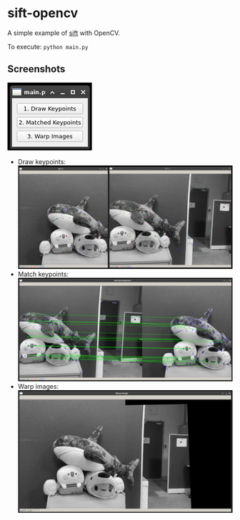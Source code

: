 # sift-opencv

A simple example of [sift](https://en.wikipedia.org/wiki/Scale-invariant_feature_transform) with OpenCV.

To execute: `python main.py`

## Screenshots

![](screenshots/1.png)

- Draw keypoints:  
  ![](screenshots/2.png)
- Match keypoints:  
  ![](screenshots/3.png)
- Warp images:
  ![](screenshots/4.png)
